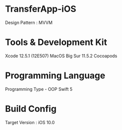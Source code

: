 # TransferApp-iOS

Design Pattern : MVVM

# Tools & Development Kit
Xcode 12.5.1 (12E507)
MacOS Big Sur 11.5.2
Cocoapods

# Programming Language
Programming Type - OOP
Swift 5

# Build Config
Target Version 	: iOS 10.0
